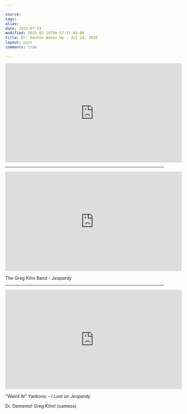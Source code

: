 ```yaml
--- 

source: 
tags: 
alias: 
date: 2025-07-19 
modified: 2025-07-19T08:57:31-04:00 
title: Dr. Kenton Wakes Up - Jul 19, 2025
layout: post 
comments: true

---
```




<iframe width="560" height="315"
src="https://www.youtube.com/embed/ibVPOCNYkKI" title="YouTube video
player" frameborder="0" allow="accelerometer; autoplay; clipboard-write;
encrypted-media; gyroscope; picture-in-picture; web-share"
allowfullscreen></iframe>

---

<iframe width="560" height="315"
src="https://www.youtube.com/embed/XJCWdqZ0RSg?si=10iDsnt4XrpGJSus"
title="YouTube video player" frameborder="0" allow="accelerometer;
autoplay; clipboard-write; encrypted-media; gyroscope;
picture-in-picture; web-share"
referrerpolicy="strict-origin-when-cross-origin"
allowfullscreen></iframe>

The Greg Kihn Band - *Jeopardy*

---

<!-- I had a bit of a problem with this one... I guess Weird Al doesn't want people to play his songs except only on the YouTube platform...-->


<iframe width="560" height="315"
src="https://www.youtube.com/embed/BvUZijEuNDQ?si=XqQ-6pOfYakVJv74"
title="YouTube video player" frameborder="0" allow="accelerometer;
autoplay; clipboard-write; encrypted-media; gyroscope;
picture-in-picture; web-share"
referrerpolicy="strict-origin-when-cross-origin"
allowfullscreen></iframe>

"Weird Al" Yankovic - *I Lost on Jeopardy*

Dr. Demento! Greg Kihn! (cameos)
